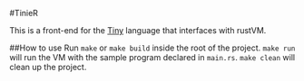 #TinieR

This is a front-end for the [Tiny](http://en.wikipedia.org/wiki/Tiny_programming_language) language that interfaces with rustVM.

##How to use
Run ```make``` or ```make build``` inside the root of the project. ```make run``` will run the VM with the sample program declared in ```main.rs```. ```make clean``` will clean up the project.
